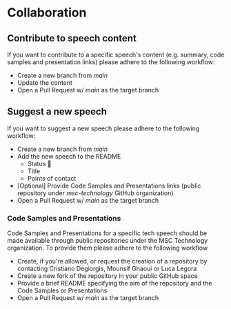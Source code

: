 
# Collaboration

## Contribute to speech content

If you want to contribute to a specific speech's content (e.g. summary, code samples and presentation links) please adhere to the following workflow:

- Create a new branch from _main_
- Update the content
- Open a Pull Request w/ _main_ as the target branch

## Suggest a new speech

If you want to suggest a new speech please adhere to the following workflow:

- Create a new branch from _main_
- Add the new speech to the README
  - Status 🔵
  - Title
  - Points of contact
- [Optional] Provide Code Samples and Presentations links (public repository under _msc-technology_ GitHub organization)
- Open a Pull Request w/ _main_ as the target branch

### Code Samples and Presentations

Code Samples and Presentations for a specific tech speech should be made available through public repositories under the MSC Technology organization.
To provide them please adhere to the following workflow

- Create, if you're allowed, or request the creation of a repository by contacting Cristiano Degiorgis, Mounsif Ghaoui or Luca Legora
- Create a new fork of the repository in your public GitHub space
- Provide a brief README specifying the aim of the repository and the Code Samples or Presentations
- Open a Pull Request w/ _main_ as the target branch
